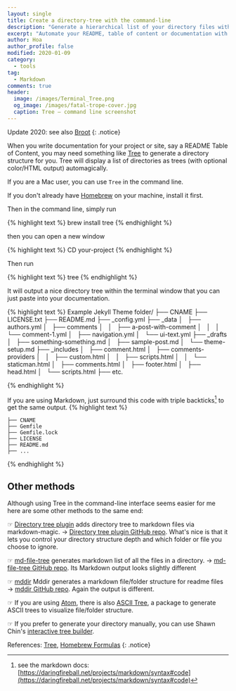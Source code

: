 ```yaml
---
layout: single
title: Create a directory-tree with the command-line
description: "Generate a hierarchical list of your directory files with Tree."
excerpt: "Automate your README, table of content or documentation with a tree directory structure."
author: Hoa
author_profile: false
modified: 2020-01-09
category:
  - tools
tag:
  - Markdown
comments: true
header:
  image: /images/Terminal_Tree.png
  og_image: /images/fatal-trope-cover.jpg
  caption: Tree — command line screenshot
---
```


Update 2020: see also [Broot](https://dystroy.org/broot/)
{: .notice}

When you write documentation for your project or site, say a README Table of Content, you may need something like [Tree](http://mama.indstate.edu/users/ice/tree/ "Tree") to generate a directory structure for you.
Tree will display a list of directories as trees (with optional color/HTML output) automagically.

If you are a Mac user, you can use ```Tree``` in the command line.

If you don't already have [Homebrew](https://brew.sh) on your machine, install it first.

Then in the command line, simply run

{% highlight text %}
brew install tree
{% endhighlight %}

then you can open a new window

{% highlight text %}
CD your-project
{% endhighlight %}

Then run

{% highlight text %}
	tree
{% endhighlight %}

It will output a nice directory tree within the terminal window that you can just paste into your documentation.

{% highlight text %}
Example Jekyll Theme folder/
├── CNAME
├── LICENSE.txt
├── README.md
├── _config.yml
├── _data
│   ├── authors.yml
│   ├── comments
│   │   ├── a-post-with-comment
│   │   │   └── comment-1.yml
│   ├── navigation.yml
│   └── ui-text.yml
├── _drafts
│   ├── something-something.md
│   ├── sample-post.md
│   └── theme-setup.md
├── _includes
│   ├── comment.html
│   ├── comments-providers
│   │   ├── custom.html
│   │   ├── scripts.html
│   │   └── staticman.html
│   ├── comments.html
│   ├── footer.html
│   ├── head.html
│   └── scripts.html
├── etc.

{% endhighlight %}

If you are using Markdown, just surround this code with triple backticks[^1] to get the same output.
{% highlight text %}
```
├── CNAME
├── Gemfile
├── Gemfile.lock
├── LICENSE
├── README.md
├── ...
```
{% endhighlight %}

[^1]: see the markdown docs: [https://daringfireball.net/projects/markdown/syntax#code](https://daringfireball.net/projects/markdown/syntax#code)

## Other methods

Although using Tree in the command-line interface seems easier for me here are some other methods to the same end:

☞ [Directory tree plugin](https://www.npmjs.com/package/markdown-magic-directory-tree) adds directory tree to markdown files via markdown-magic.
→ [Directory tree plugin GitHub repo](https://github.com/camacho/markdown-magic-directory-tree). What's nice is that it lets you control your directory structure depth and which folder or file you choose to ignore.

☞ [md-file-tree](https://www.npmjs.com/package/md-file-tree) generates markdown list of all the files in a directory.
→ [md-file-tree GitHub repo](https://github.com/michalbe/md-file-tree). Its Markdown output looks slightly different

☞ [mddir](https://www.npmjs.com/package/mddir) Mddir generates a markdown file/folder structure for readme files
→ [mddir GitHub repo](https://github.com/JohnByrneRepo/mddir). Again the output is different.

☞ If you are using [Atom](https://atom.io), there is also [ASCII Tree](https://atom.io/packages/ascii-tree), a package to generate ASCII trees to visualize file/folder structure.

☞ If you prefer to generate your directory manually, you can use Shawn Chin's [interactive tree builder](http://jsfiddle.net/WjAk9/7/embedded/result/).


References: [Tree](http://mama.indstate.edu/users/ice/tree/ "Tree"), [Homebrew Formulas](https://formulae.brew.sh/formula/tree)
{: .notice}
